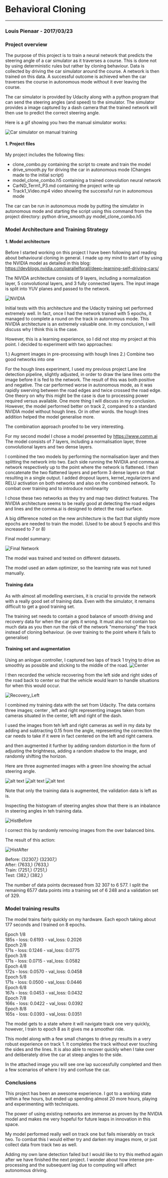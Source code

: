 # **Behavioral Cloning** 

---
### Louis Pienaar - 2017/03/23

[//]: # (Image References)

[CarSimManual]: ./MD_files/CarSimManual.gif "Manual drive gif"
[NVIDIA_Architecture]: ./MD_files/NVIDIA_Architecture.png "NVIDIA"
[Center]: ./MD_files/center.jpg "Center Image"
[Recovery_Left]: ./MD_files/Recovery_Left.jpg "Recovery Left"
[FinalNetworkSummary]: ./MD_files/FinalNetworkSummary.PNG "Recovery Image"
[AugImageOne]: ./MD_files/AugImageOne.PNG "AugImageOne"
[AugImageTwo]: ./MD_files/AugImageTwo.PNG "AugImageOne"
[AugImageThree]: ./MD_files/AugImageThree.PNG "AugImageOne"
[HistBefore]: ./MD_files/HistBefore.png "HistBefore"
[HistAfter]: ./MD_files/HistAfter.png "HistAfter"

### Project overview

The purpose of this project is to train a neural network that
 predicts the steering angle of a car simulator as it traverses a course. 
 This is done not by using deterministic rules but rather by cloning behaviour. 
 Data is collected by driving the car simulator around the course.
 A network is then trained on this data. A successful outcome is achieved 
 when the car traverses the course in autonomous mode 
 without it ever leaving the course.
 
 The car simulator is provided by Udacity along with a python program that can send
 the steering angles (and speed) to the simulator. The simulator provides a image captured by a dash camera that
 the trained network will then use to predict the correct steering angle.
 
 Here is a gif showing you hwo the manual simulator works:
 
 ![Car simulator on manual training][CarSimManual]


#### 1. Project files

My project includes the following files:
* clone_combo.py containing the script to create and train the model
* drive_smooth.py for driving the car in autonomous mode 
    (Changes made to the initial script)
* model_clone_combo.h5 containing a trained convolution neural network 
* CarND_Term1_P3.md containing the project write up
* Track1_Video.mp4 video showing the successful run in autonomous mode

The car can be run in autonomous mode by putting the simulator in autonomous mode
and starting the script using this command from the project directory:
python drive_smooth.py model_clone_combo.h5


### Model Architecture and Training Strategy

#### 1. Model architecture

Before I started working on this project I have been following and reading about
behavioural cloning in general. I made up my mind to start of
by using the NVIDIA model as detailed in this blog: 
https://devblogs.nvidia.com/parallelforall/deep-learning-self-driving-cars/

The NIVIDA architecture consists of 9 layers, including a normalization layer, 
5 convolutional layers, and 3 fully connected layers.
The input image is split into YUV planes and passed to the network.  

![NVIDIA][NVIDIA_Architecture]


Initial tests with this architecture and the Udacity training set performed extremely well.
In fact, once I had the network trained with 5 epochs, 
it managed to complete a round on the track in autonomous mode. 
This NVIDIA architecture is an extremely valuable one. In my conclusion, 
I will discuss why I think this is the case.  

However, this is a learning experience, so I did not stop my project at this point. 
I decided to experiment with two approaches:

1.) Augment images in pre-processing with hough lines
2.) Combine two good networks into one

For the hough lines experiment, I used my previous project Lane line detection pipeline, 
slightly adjusted, in order to draw the lane lines onto the image 
before it is fed to the network. The result of this was both positive and negative.
The car performed worse in autonomous mode, as it was rapidly swerving between 
the road edges and twice crossed the road edge. One theory on why this might be the case
 is due to processing power required versus available. One more thing I will discuss in my conclusion.
However, the model performed better on track 2, 
compared to a standard NVIDIA model without hough lines. Or in other words. 
the hough lines addition helped the model generalise more. 

The combination approach proofed to be very interesting.

For my second model I chose a model presented by https://www.comm.ai
The model consists of 7 layers, including a normalisation layer, 
three convolutional layers and two dense layers.

I combined the two models by performing the normalisation layer 
and then splitting the network into two.
Each side running the NVIDIA and comma.ai network respectively
 up to the point where the network is flattened.
I then concatenate the two flattened layers and perform 
3 dense layers on that resulting in a single output.
I added dropout layers, kernel_regularizers and RELU activation on both networks and also 
on the combined network. To combat over training and to introduce nonlinearity

I chose these two networks as they try and map two distinct features.
 The NVIDIA architecture seems to be really good at detecting the road 
 edges and lines and the comma.ai is designed to detect the road surface.
 
 A big difference noted on the new architecture is the fact that 
 slightly more epochs are needed to train the model. 
 (Used to be about 5 epochs and this increased to 7 or 8)
 
Final model summary:

![Final Network][FinalNetworkSummary]

The model was trained and tested on different datasets.

The model used an adam optimizer, so the learning rate was not tuned manually.

#### Training data

As with almost all modelling exercises, 
it is crucial to provide the network with a really good set of training data.
Even with the simulator, it remains difficult to get a good training set.  

The training set needs to contain a good balance of smooth driving and 
recovery data for when the car gets it wrong. It must also not contain 
too much data as you then run the risk of 
the network "memorising" the track instead of cloning behaviour. 
(ie over training to the point where it fails to generalise)


#### Training set and augmentation

Using an anlogue controller, I captured two laps of track 1 
trying to drive as smoothly as possible and sticking 
to the middle of the road.
![Center][Center]

I then recorded the vehicle recovering from the left side and right sides 
of the road back to center so that the vehicle would learn to handle situations for when this would occur.

![Recovery_Left][Recovery_Left]

I combined my training data with the set from Udacity.
 The data contains three images; center , left and right
  representing images taken from cameras situated in the center, left and right of the dash.
  
I used the images from teh left and right cameras as well in my data 
by adding and subtracting 0.15 from the angle, representing the correction the car
 needs to take if it were in fact centered on the left and right camera.

 
 and then augmented 
it further by adding random distortion in the form of
adjusting the brightness, adding a random shadow to the image, 
and randomly shifting the horizon.

Here are three augmented images with a green line showing the actual steering angle.

![alt text][AugImageOne]
![alt text][AugImageTwo]
![alt text][AugImageThree]

Note that only the training data is augmented, the validation data is left as is.

Inspecting the histogram of steering angles show that there is an 
inbalance in steering angles in teh training data.

![HistBefore][HistBefore]

I correct this by randomly removing images from the over balanced bins.

The result of this action:

![HistAfter][HistAfter]

Before: (32307,) (32307,)  
After: (7633,) (7633,)  
Train: (7251,) (7251,)  
Test: (382,) (382,)  

The number of data points decreased from 32 307 to 6 577.
I split the remaining 6577 data points into a training set of 6 248 and a validation set of 329.

### Model training results

The model trains fairly quickly on my hardware. Each epoch taking about 177 seconds and I trained on 8 epochs.

Epoch 1/8  
185s - loss: 0.6193 - val_loss: 0.2026  
Epoch 2/8  
171s - loss: 0.1246 - val_loss: 0.0775  
Epoch 3/8  
171s - loss: 0.0715 - val_loss: 0.0582  
Epoch 4/8  
172s - loss: 0.0570 - val_loss: 0.0458  
Epoch 5/8  
171s - loss: 0.0500 - val_loss: 0.0446  
Epoch 6/8  
167s - loss: 0.0453 - val_loss: 0.0432  
Epoch 7/8  
166s - loss: 0.0422 - val_loss: 0.0392  
Epoch 8/8  
165s - loss: 0.0393 - val_loss: 0.0351  
  
The model gets to a state where it will navigate track one very quickly, 
however, I train to epoch 8 as it gives me a smoother ride.

This model along with a few small changes to drive.py results in a very robust experience on track 1.
It completes the track without ever touching the sides and the lines.
 It is also able to recover quickly when I take over and deliberately drive the car at steep 
 angles to the side.
 
 In the attached image you will see one lap successfully completed and then a few scenarios of where I try 
 and confuse the car.
 
 ### Conclusions
 
 This project has been an awesome experience. I got to a working state within a few hours,
  but ended up spending almost 20 more hours, playing and experimenting with techniques.
  
 The power of using existing networks are immense as proven by the NVIDIA model and makes me 
 very hopeful for
  future leaps in innovation in this space.
  
 My model performed really well on track one but fails miserably on track two. To combat this I would either try and 
 darken my images more, or just collect data from track two as well.
 
 Adding my own lane detection failed but I would like to try this method again after we have finished the next project.
 I wonder about how intense pre-processing and the subsequent lag due to  computing will affect autonomous driving.
 
 

